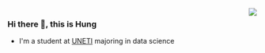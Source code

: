 <img align="right" src="https://github-readme-stats.vercel.app/api?username=hung0056&show_icons=true&theme=vue&hide_title=true" />

### Hi there 👋, this is Hung

- I'm a student at [UNETI](https://uneti.edu.vn) majoring in data science

<!--
**hung0056/hung0056** is a ✨ _special_ ✨ repository because its `README.md` (this file) appears on your GitHub profile.

Here are some ideas to get you started:

- 🔭 I’m currently working on ...
- 🌱 I’m currently learning ...
- 👯 I’m looking to collaborate on ...
- 🤔 I’m looking for help with ...
- 💬 Ask me about ...
- 📫 How to reach me: ...
- 😄 Pronouns: ...
- ⚡ Fun fact: ...
-->
